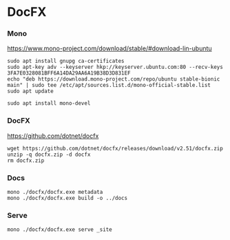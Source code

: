 # DocFX

### Mono

https://www.mono-project.com/download/stable/#download-lin-ubuntu

```
sudo apt install gnupg ca-certificates
sudo apt-key adv --keyserver hkp://keyserver.ubuntu.com:80 --recv-keys 3FA7E0328081BFF6A14DA29AA6A19B38D3D831EF
echo "deb https://download.mono-project.com/repo/ubuntu stable-bionic main" | sudo tee /etc/apt/sources.list.d/mono-official-stable.list
sudo apt update
```

```
sudo apt install mono-devel
```

### DocFX

https://github.com/dotnet/docfx

```
wget https://github.com/dotnet/docfx/releases/download/v2.51/docfx.zip
unzip -q docfx.zip -d docfx
rm docfx.zip
```

### Docs

```
mono ./docfx/docfx.exe metadata
mono ./docfx/docfx.exe build -o ../docs
```

### Serve

```
mono ./docfx/docfx.exe serve _site
```
